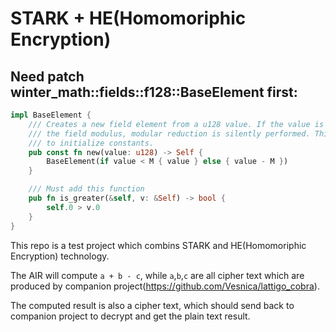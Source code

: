 # STARK + HE(Homomoriphic Encryption)

## Need patch winter_math::fields::f128::BaseElement first:
```rust
impl BaseElement {
    /// Creates a new field element from a u128 value. If the value is greater than or equal to
    /// the field modulus, modular reduction is silently performed. This function can also be used
    /// to initialize constants.
    pub const fn new(value: u128) -> Self {
        BaseElement(if value < M { value } else { value - M })
    }

    /// Must add this function
    pub fn is_greater(&self, v: &Self) -> bool {
        self.0 > v.0
    }
}
```

This repo is a test project which combins STARK and HE(Homomoriphic Encryption) technology. 

The AIR will compute `a + b - c`, while `a`,`b`,`c` are all cipher text which are produced
by companion project(<https://github.com/Vesnica/lattigo_cobra>).

The computed result is also a cipher text, which should send back to companion project to decrypt and
get the plain text result. 
